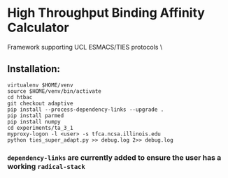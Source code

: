 
# High Throughput Binding Affinity Calculator 

Framework supporting UCL ESMACS/TIES protocols \


## Installation: 
```
virtualenv $HOME/venv
source $HOME/venv/bin/activate
cd htbac
git checkout adaptive
pip install --process-dependency-links --upgrade . 
pip install parmed
pip install numpy
cd experiments/ta_3_1
myproxy-logon -l <user> -s tfca.ncsa.illinois.edu
python ties_super_adapt.py >> debug.log 2>> debug.log
```
### `dependency-links` are currently added to ensure the user has a working `radical-stack`


